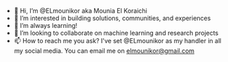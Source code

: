 - 👋 Hi, I’m @ELmounikor aka Mounia El Koraichi
- 👀 I’m interested in building solutions, communities, and experiences
- 🌱 I’m always learning! 
- 💞️ I’m looking to collaborate on machine learning and research projects
- 📫 How to reach me you ask? I've set @ELmounikor as my handler in all my social media. You can email me on elmounikor@gmail.com

<!---
ELmounikor/ELmounikor is a ✨ special ✨ repository because its `README.md` (this file) appears on your GitHub profile.
You can click the Preview link to take a look at your changes.
--->
